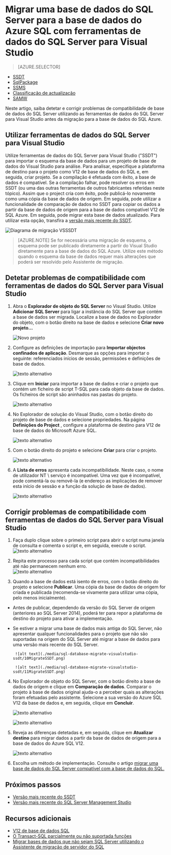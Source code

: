 <properties
   pageTitle="Corrigir problemas de compatibilidade de base de dados do SQL Server antes da migração para a base de dados SQL | Microsoft Azure"
   description="Microsoft Azure SQL base de dados, migração de base de dados, compatibilidade, o Assistente de migração do SQL Azure, SSDT"
   services="sql-database"
   documentationCenter=""
   authors="CarlRabeler"
   manager="jhubbard"
   editor=""/>

<tags
   ms.service="sql-database"
   ms.devlang="NA"
   ms.topic="article"
   ms.tgt_pltfrm="NA"
   ms.workload="sqldb-migrate"
   ms.date="08/24/2016"
   ms.author="carlrab"/>

# <a name="migrate-a-sql-server-database-to-azure-sql-database-using-sql-server-data-tools-for-visual-studio"></a>Migrar uma base de dados do SQL Server para a base de dados do Azure SQL com ferramentas de dados do SQL Server para Visual Studio 

> [AZURE.SELECTOR]
- [SSDT](sql-database-cloud-migrate-fix-compatibility-issues-ssdt.md)
- [SqlPackage](sql-database-cloud-migrate-determine-compatibility-sqlpackage.md)
- [SSMS](sql-database-cloud-migrate-determine-compatibility-ssms.md)
- [Classificação de actualização](http://www.microsoft.com/download/details.aspx?id=48119)
- [SAMW](sql-database-cloud-migrate-fix-compatibility-issues.md)

Neste artigo, saiba detetar e corrigir problemas de compatibilidade de base de dados do SQL Server utilizando as ferramentas de dados do SQL Server para Visual Studio antes da migração para a base de dados do SQL Azure.

## <a name="using-sql-server-data-tools-for-visual-studio"></a>Utilizar ferramentas de dados do SQL Server para Visual Studio

Utilize ferramentas de dados do SQL Server para Visual Studio ("SSDT") para importar o esquema da base de dados para um projeto de base de dados do Visual Studio para análise. Para analisar, especifique a plataforma de destino para o projeto como V12 de base de dados do SQL e, em seguida, criar projeto. Se a compilação é efetuada com êxito, a base de dados é compatível. Se a compilação falhar, pode resolver os erros em SSDT (ou uma das outras ferramentas de outros fabricantes referidas neste tópico). Assim que o project cria com êxito, pode publicá-lo novamente como uma cópia da base de dados de origem. Em seguida, pode utilizar a funcionalidade de comparação de dados no SSDT para copiar os dados a partir da base de dados de origem para a base de dados compatível V12 de SQL Azure. Em seguida, pode migrar esta base de dados atualizado. Para utilizar esta opção, transfira a [versão mais recente do SSDT](https://msdn.microsoft.com/library/mt204009.aspx).

  ![Diagrama de migração VSSSDT](./media/sql-database-cloud-migrate/03VSSSDTDiagram.png)

  > [AZURE.NOTE] Se for necessária uma migração de esquema, o esquema pode ser publicado diretamente a partir do Visual Studio diretamente para a base de dados do SQL Azure. Utilize este método quando o esquema da base de dados requer mais alterações que poderá ser resolvido pelo Assistente de migração.

## <a name="detecting-compatibility-issues-using-sql-server-data-tools-for-visual-studio"></a>Detetar problemas de compatibilidade com ferramentas de dados do SQL Server para Visual Studio
   
1.  Abra o **Explorador de objeto do SQL Server** no Visual Studio. Utilize **Adicionar SQL Server** para ligar a instância do SQL Server que contém a base de dados ser migrada. Localize a base de dados no Explorador do objeto, com o botão direito na base de dados e selecione **Criar novo projeto...**     
    
    ![Novo projeto](./media/sql-database-migrate-visualstudio-ssdt/02MigrateSSDT.png)    
   
2.  Configure as definições de importação para **Importar objectos confinados de aplicação**. Desmarque as opções para importar o seguinte: referenciados inícios de sessão, permissões e definições de base de dados.    

    ![texto alternativo](./media/sql-database-migrate-visualstudio-ssdt/03MigrateSSDT.png)    

3.  Clique em **Iniciar** para importar a base de dados e criar o projeto que contém um ficheiro de script T-SQL para cada objeto da base de dados. Os ficheiros de script são aninhados nas pastas do projeto.    

    ![texto alternativo](./media/sql-database-migrate-visualstudio-ssdt/04MigrateSSDT.png)    

4.  No Explorador de solução do Visual Studio, com o botão direito do projeto de base de dados e selecione propriedades. Na página **Definições do Project** , configure a plataforma de destino para V12 de base de dados do Microsoft Azure SQL.    
    
    ![texto alternativo](./media/sql-database-migrate-visualstudio-ssdt/05MigrateSSDT.png)    
    
5.  Com o botão direito do projeto e selecione **Criar** para criar o projeto.    
    
    ![texto alternativo](./media/sql-database-migrate-visualstudio-ssdt/06MigrateSSDT.png)    
    
6.  A **Lista de erros** apresenta cada incompatibilidade. Neste caso, o nome de utilizador NT \ serviço é incompatível. Uma vez que é incompatível, pode comentá-la ou removê-la (e endereço as implicações de remover esta início de sessão e a função da solução de base de dados).     
    
    ![texto alternativo](./media/sql-database-migrate-visualstudio-ssdt/07MigrateSSDT.png)    
    
## <a name="fixing-compatibility-issues-using-sql-server-data-tools-for-visual-studio"></a>Corrigir problemas de compatibilidade com ferramentas de dados do SQL Server para Visual Studio

1.  Faça duplo clique sobre o primeiro script para abrir o script numa janela de consulta e comenta o script e, em seguida, execute o script.     
    ![texto alternativo](./media/sql-database-migrate-visualstudio-ssdt/08MigrateSSDT.png)

2.  Repita este processo para cada script que contém incompatibilidades até não permanecem nenhum erro.    
    ![texto alternativo](./media/sql-database-migrate-visualstudio-ssdt/09MigrateSSDT.png)
    
3.  Quando a base de dados está isento de erros, com o botão direito do projeto e selecione **Publicar**. Uma cópia da base de dados de origem for criada e publicada (recomenda-se vivamente para utilizar uma cópia, pelo menos inicialmente).     
 - Antes de publicar, dependendo da versão do SQL Server de origem (anteriores ao SQL Server 2014), poderá ter para repor a plataforma de destino do projeto para ativar a implementação.     
 - Se estiver a migrar uma base de dados mais antiga do SQL Server, não apresentar qualquer funcionalidades para o projeto que não são suportadas na origem do SQL Server até migrar a base de dados para uma versão mais recente do SQL Server.     

        ![alt text](./media/sql-database-migrate-visualstudio-ssdt/10MigrateSSDT.png)    
    
        ![alt text](./media/sql-database-migrate-visualstudio-ssdt/11MigrateSSDT.png)    
        
4.  No Explorador de objeto do SQL Server, com o botão direito a base de dados de origem e clique em **Comparação de dados**. Comparar o projeto à base de dados original ajuda-o a perceber quais as alterações foram efetuadas pelo assistente. Selecione a sua versão do Azure SQL V12 da base de dados e, em seguida, clique em **Concluir**.    
    
    ![texto alternativo](./media/sql-database-migrate-visualstudio-ssdt/12MigrateSSDT.png)    
    
    ![texto alternativo](./media/sql-database-migrate-visualstudio-ssdt/13MigrateSSDT.png)    

5.  Reveja as diferenças detetadas e, em seguida, clique em **Atualizar destino** para migrar dados a partir da base de dados de origem para a base de dados do Azure SQL V12.     
    
    ![texto alternativo](./media/sql-database-migrate-visualstudio-ssdt/14MigrateSSDT.png)    
    
6.  Escolha um método de implementação. Consulte o artigo [migrar uma base de dados do SQL Server compatível com a base de dados do SQL.](sql-database-cloud-migrate.md)  

## <a name="next-steps"></a>Próximos passos

- [Versão mais recente do SSDT](https://msdn.microsoft.com/library/mt204009.aspx)
- [Versão mais recente do SQL Server Management Studio](https://msdn.microsoft.com/library/mt238290.aspx)

## <a name="additional-resources"></a>Recursos adicionais

- [V12 de base de dados SQL](sql-database-v12-whats-new.md)
- [O Transact-SQL parcialmente ou não suportada funções](sql-database-transact-sql-information.md)
- [Migrar bases de dados que não sejam SQL Server utilizando o Assistente de migração de servidor do SQL](http://blogs.msdn.com/b/ssma/)

